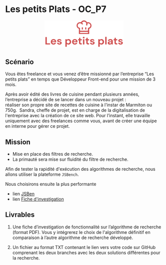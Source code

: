 # Les petits Plats - OC_P7
<p align="center" width="100%">
<img width="50%" src="assets/images/logo.png">
</p>

## Scénario 
Vous êtes freelance et vous venez d’être missionné par l’entreprise “Les petits plats” en temps que Développeur Front-end pour une mission de 3 mois. 

Après avoir édité des livres de cuisine pendant plusieurs années, l’entreprise a décidé de se lancer dans un nouveau projet : réaliser son propre site de recettes de cuisine à l’instar de Marmiton ou 750g.  Sandra, cheffe de projet, est en charge de la digitalisation de l'entreprise avec la création de ce site web. Pour l’instant, elle travaille uniquement avec des freelances comme vous, avant de créer une équipe en interne pour gérer ce projet.

## Mission
* Mise en place des filtres de recherche.
* La primauté sera mise sur fluidité du filtre de recherche.

Afin de tester la rapidité d'exécution des algorithmes de recherche, nous allons utiliser la plateforme `JSBench`.

Nous choisirons ensuite la plus performante

 * lien [JSBen](https://jsben.ch/5qD2o)
 * lien [Fiche d'investigation](./Fiche%20d'investigation.pdf)

## Livrables

1. Une fiche d’investigation de fonctionnalité sur l’algorithme de recherche (format PDF). Vous y intégrerez le choix de l'algorithme définitif en comparaison à l’autre algorithme de recherche développé. 

2. Un fichier au format TXT contenant le lien vers votre code sur GitHub comprenant les deux branches avec les deux solutions différentes pour la recherche. 

